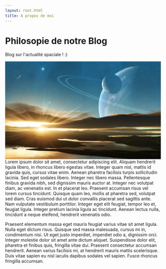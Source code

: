 ```yaml
---
layout: root.html
title: A propos de moi
---
```

# Philosopie de notre Blog

Blog sur l'actualité spaciale ! :)
<br>
<p>
<img src="/images/background.jpg" align=left>
Lorem ipsum dolor sit amet, consectetur adipiscing elit. Aliquam hendrerit ligula libero, in rhoncus libero egestas vitae. Integer quam nisl, mattis id gravida quis, cursus vitae enim. Aenean pharetra facilisis turpis sollicitudin lacinia. Sed eget sodales libero. Integer nec libero massa. Pellentesque finibus gravida nibh, sed dignissim mauris auctor at. Integer nec volutpat diam, ac venenatis est. In et placerat leo. Praesent accumsan risus vel lorem cursus tincidunt. Quisque quam leo, mollis at pharetra sed, volutpat sed diam. Cras euismod dui ut dolor convallis placerat sed sagittis ante. Nam vulputate vestibulum porttitor. Integer eget elit feugiat, tempor leo et, feugiat ligula. Integer pretium lacinia ligula ac tincidunt. Aenean lectus nulla, tincidunt a neque eleifend, hendrerit venenatis odio.

Praesent elementum massa eget mauris feugiat varius vitae sit amet ligula. Nulla eget dictum risus. Quisque sed massa malesuada, cursus mi in, condimentum nisi. Ut eget justo imperdiet, imperdiet odio a, dignissim orci. Integer molestie dolor sit amet ante dictum aliquet. Suspendisse dolor elit, pharetra et finibus quis, fringilla vitae dui. Praesent consectetur accumsan hendrerit. Aenean varius facilisis mi, at hendrerit mauris mattis scelerisque. Duis vitae sapien eu nisl iaculis dapibus sodales vel sapien. Fusce rhoncus fringilla accumsan.


